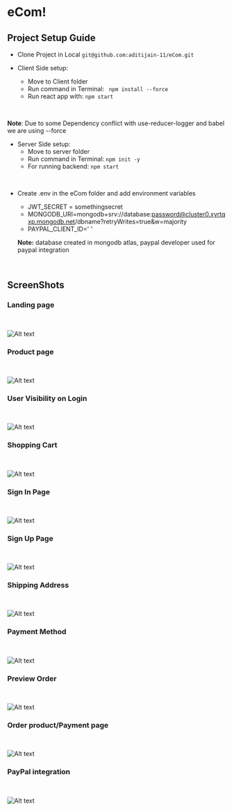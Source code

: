# eCom!

## **Project Setup Guide**

- Clone Project in Local `git@github.com:aditijain-11/eCom.git`

- Client Side setup:

  - Move to Client folder
  - Run command in Terminal: ` npm install --force`
  - Run react app with: `npm start`

<br>

**Note**: Due to some Dependency conflict with use-reducer-logger and babel we are using --force
<br>

- Server Side setup:
  - Move to server folder
  - Run command in Terminal: `npm init -y`
  - For running backend: `npm start`

<br>

- Create .env in the eCom folder and add environment variables

  - JWT_SECRET = somethingsecret
  - MONGODB_URI=mongodb+srv://database:password@cluster0.xyrtqxp.mongodb.net/dbname?retryWrites=true&w=majority
  - PAYPAL_CLIENT_ID=' '

  **Note:** database created in mongodb atlas, paypal developer used for paypal integration

    <br>

## ScreenShots

### Landing page

<br>

![Alt text](images/image.png)

### Product page

<br>

![Alt text](images/image-1.png)

### User Visibility on Login

<br>

![Alt text](images/image-10.png)

### Shopping Cart

<br>

![Alt text](images/image-2.png)

### Sign In Page

<br>

![Alt text](images/image-3.png)

### Sign Up Page

<br>

![Alt text](images/image-4.png)

### Shipping Address

<br>

![Alt text](images/image-5.png)

### Payment Method

<br>

![Alt text](images/image-6.png)

### Preview Order

<br>

![Alt text](images/imagepreview.png)

### Order product/Payment page

<br>

![Alt text](images/image-8.png)

### PayPal integration

<br>

![Alt text](images/image-9.png)
